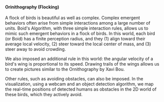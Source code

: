 #### Orinithography (Flocking)

A flock of birds is beautiful as well as complex. Complex emergent behaviors often arise from simple interactions among a large number of units. Boid's Algorithm, with three simple interaction rules, allows us to mimic such emergent behaviors in a flock of birds. In this world, each bird (or Boid) has a finite perception radius, and they (1) align toward their average local velocity, (2) steer toward the local center of mass, and (3) steer away to avoid crowding.

We also imposed an additional rule in this world: the angular velocity of a bird's wing is proportional to its speed. Drawing trails of the wings allows us to create pictures similar to the Ornithography by Xavi Bou.

Other rules, such as avoiding obstacles, can also be imposed. In the visualization, using a webcam and an object detection algorithm, we map the real-time positions of detected humans as obstacles in the 2D world of these birds, which they actively avoid.

